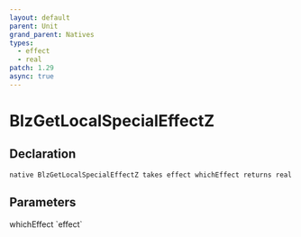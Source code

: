 ```yaml
---
layout: default
parent: Unit
grand_parent: Natives
types:
  - effect
  - real
patch: 1.29
async: true
---
```


# BlzGetLocalSpecialEffectZ

## Declaration

```
native BlzGetLocalSpecialEffectZ takes effect whichEffect returns real
```

## Parameters
<dl>
  <dt>whichEffect `effect`</dt>
  <dd></dd>
</dl>